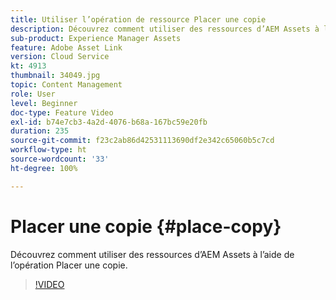 ```yaml
---
title: Utiliser l’opération de ressource Placer une copie
description: Découvrez comment utiliser des ressources d’AEM Assets à l’aide de l’opération Placer une copie.
sub-product: Experience Manager Assets
feature: Adobe Asset Link
version: Cloud Service
kt: 4913
thumbnail: 34049.jpg
topic: Content Management
role: User
level: Beginner
doc-type: Feature Video
exl-id: b74e7cb3-4a2d-4076-b68a-167bc59e20fb
duration: 235
source-git-commit: f23c2ab86d42531113690df2e342c65060b5c7cd
workflow-type: ht
source-wordcount: '33'
ht-degree: 100%

---
```


# Placer une copie {#place-copy}

Découvrez comment utiliser des ressources d’AEM Assets à l’aide de l’opération Placer une copie.

>[!VIDEO](https://video.tv.adobe.com/v/34049?quality=12&learn=on)
